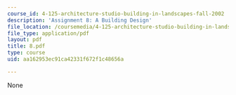 ```yaml
---
course_id: 4-125-architecture-studio-building-in-landscapes-fall-2002
description: 'Assignment 8: A Building Design'
file_location: /coursemedia/4-125-architecture-studio-building-in-landscapes-fall-2002/aa162953ec91ca42331f672f1c48656a_8.pdf
file_type: application/pdf
layout: pdf
title: 8.pdf
type: course
uid: aa162953ec91ca42331f672f1c48656a

---
```

None